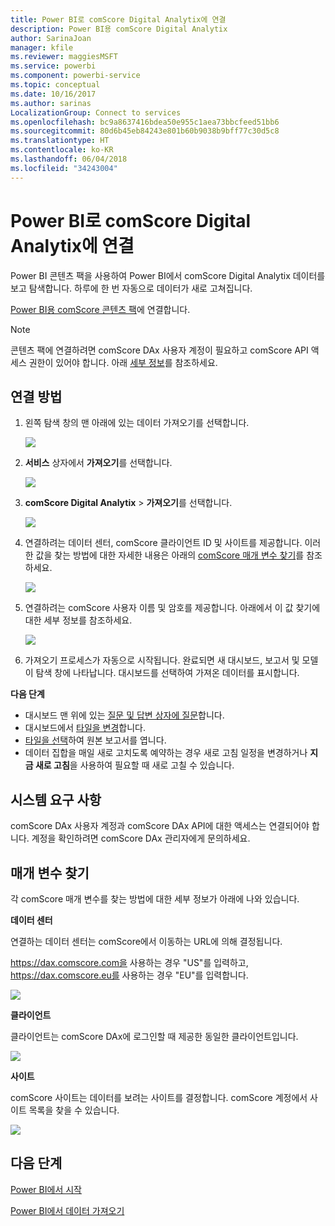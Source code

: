 ```yaml
---
title: Power BI로 comScore Digital Analytix에 연결
description: Power BI용 comScore Digital Analytix
author: SarinaJoan
manager: kfile
ms.reviewer: maggiesMSFT
ms.service: powerbi
ms.component: powerbi-service
ms.topic: conceptual
ms.date: 10/16/2017
ms.author: sarinas
LocalizationGroup: Connect to services
ms.openlocfilehash: bc9a8637416bdea50e955c1aea73bbcfeed51bb6
ms.sourcegitcommit: 80d6b45eb84243e801b60b9038b9bff77c30d5c8
ms.translationtype: HT
ms.contentlocale: ko-KR
ms.lasthandoff: 06/04/2018
ms.locfileid: "34243004"
---
```

# <a name="connect-to-comscore-digital-analytix-with-power-bi"></a>Power BI로 comScore Digital Analytix에 연결
Power BI 콘텐츠 팩을 사용하여 Power BI에서 comScore Digital Analytix 데이터를 보고 탐색합니다. 하루에 한 번 자동으로 데이터가 새로 고쳐집니다.

[Power BI용 comScore 콘텐츠 팩](https://app.powerbi.com/getdata/services/comscore)에 연결합니다.

>[!NOTE]
>콘텐츠 팩에 연결하려면 comScore DAx 사용자 계정이 필요하고 comScore API 액세스 권한이 있어야 합니다. 아래 [세부 정보](#Requirements)를 참조하세요.

## <a name="how-to-connect"></a>연결 방법
1. 왼쪽 탐색 창의 맨 아래에 있는 데이터 가져오기를 선택합니다.
   
   ![](media/service-connect-to-connect-to/getdata.png)
2. **서비스** 상자에서 **가져오기**를 선택합니다.
   
   ![](media/service-connect-to-connect-to/services.png)
3. **comScore Digital Analytix** \> **가져오기**를 선택합니다.
   
   ![](media/service-connect-to-connect-to/comscore.png)
4. 연결하려는 데이터 센터, comScore 클라이언트 ID 및 사이트를 제공합니다. 이러한 값을 찾는 방법에 대한 자세한 내용은 아래의 [comScore 매개 변수 찾기](#FindingParams)를 참조하세요.
   
   ![](media/service-connect-to-connect-to/parameters.png)
5. 연결하려는 comScore 사용자 이름 및 암호를 제공합니다. 아래에서 이 값 찾기에 대한 세부 정보를 참조하세요.
   
   ![](media/service-connect-to-connect-to/creds.png)
6. 가져오기 프로세스가 자동으로 시작됩니다. 완료되면 새 대시보드, 보고서 및 모델이 탐색 창에 나타납니다. 대시보드를 선택하여 가져온 데이터를 표시합니다.

**다음 단계**

* 대시보드 맨 위에 있는 [질문 및 답변 상자에 질문](power-bi-q-and-a.md)합니다.
* 대시보드에서 [타일을 변경](service-dashboard-edit-tile.md)합니다.
* [타일을 선택](service-dashboard-tiles.md)하여 원본 보고서를 엽니다.
* 데이터 집합을 매일 새로 고치도록 예약하는 경우 새로 고침 일정을 변경하거나 **지금 새로 고침**을 사용하여 필요할 때 새로 고칠 수 있습니다.

<a name="Requirements"></a>

## <a name="system-requirements"></a>시스템 요구 사항
comScore DAx 사용자 계정과 comScore DAx API에 대한 액세스는 연결되어야 합니다. 계정을 확인하려면 comScore DAx 관리자에게 문의하세요.

<a name="FindingParams"></a>

## <a name="finding-parameters"></a>매개 변수 찾기
각 comScore 매개 변수를 찾는 방법에 대한 세부 정보가 아래에 나와 있습니다.

**데이터 센터**

연결하는 데이터 센터는 comScore에서 이동하는 URL에 의해 결정됩니다.

https://dax.comscore.com을 사용하는 경우 "US"를 입력하고, https://dax.comscore.eu를 사용하는 경우 "EU"를 입력합니다.

![](media/service-connect-to-connect-to/comscore_url.png) 

**클라이언트**

클라이언트는 comScore DAx에 로그인할 때 제공한 동일한 클라이언트입니다.

![](media/service-connect-to-connect-to/comscore_signin.png) 

**사이트**

comScore 사이트는 데이터를 보려는 사이트를 결정합니다. comScore 계정에서 사이트 목록을 찾을 수 있습니다.

![](media/service-connect-to-connect-to/comscore_sites.png)

## <a name="next-steps"></a>다음 단계
[Power BI에서 시작](service-get-started.md)

[Power BI에서 데이터 가져오기](service-get-data.md)

